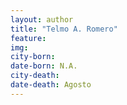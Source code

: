 ```yaml
---
layout: author
title: "Telmo A. Romero"
feature: 
img:
city-born: 
date-born: N.A.
city-death: 
date-death: Agosto
---
```


